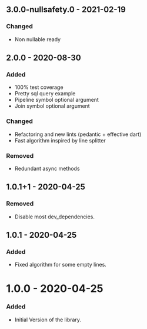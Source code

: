 ## 3.0.0-nullsafety.0 - 2021-02-19
### Changed  
- Non nullable ready  
  
  
## 2.0.0 - 2020-08-30  
### Added  
- 100% test coverage  
- Pretty sql query example  
- Pipeline symbol optional argument  
- Join symbol optional argument  
  
### Changed  
- Refactoring and new lints (pedantic + effective dart)  
- Fast algorithm inspired by line splitter  
  
### Removed  
- Redundant async methods  
  
  
## 1.0.1+1 - 2020-04-25  
### Removed  
- Disable most dev_dependencies.  
  
  
## 1.0.1 - 2020-04-25  
### Added  
- Fixed algorithm for some empty lines. 
  
  
# 1.0.0 - 2020-04-25  
### Added  
- Initial Version of the library.  
  
  
